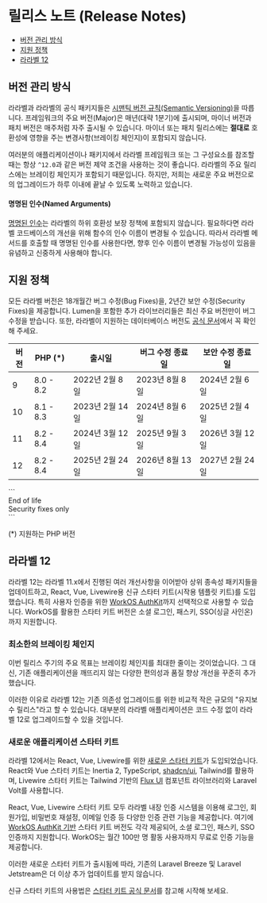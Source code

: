 # 릴리스 노트 (Release Notes)

- [버전 관리 방식](#versioning-scheme)
- [지원 정책](#support-policy)
- [라라벨 12](#laravel-12)

<a name="versioning-scheme"></a>
## 버전 관리 방식

라라벨과 라라벨의 공식 패키지들은 [시맨틱 버전 규칙(Semantic Versioning)](https://semver.org)을 따릅니다. 프레임워크의 주요 버전(Major)은 매년(대략 1분기)에 출시되며, 마이너 버전과 패치 버전은 매주처럼 자주 출시될 수 있습니다. 마이너 또는 패치 릴리스에는 **절대로** 호환성에 영향을 주는 변경사항(브레이킹 체인지)이 포함되지 않습니다.

여러분의 애플리케이션이나 패키지에서 라라벨 프레임워크 또는 그 구성요소를 참조할 때는 항상 `^12.0`과 같은 버전 제약 조건을 사용하는 것이 좋습니다. 라라벨의 주요 릴리스에는 브레이킹 체인지가 포함되기 때문입니다. 하지만, 저희는 새로운 주요 버전으로의 업그레이드가 하루 이내에 끝날 수 있도록 노력하고 있습니다.

<a name="named-arguments"></a>
#### 명명된 인수(Named Arguments)

[명명된 인수](https://www.php.net/manual/en/functions.arguments.php#functions.named-arguments)는 라라벨의 하위 호환성 보장 정책에 포함되지 않습니다. 필요하다면 라라벨 코드베이스의 개선을 위해 함수의 인수 이름이 변경될 수 있습니다. 따라서 라라벨 메서드를 호출할 때 명명된 인수를 사용한다면, 향후 인수 이름이 변경될 가능성이 있음을 유념하고 신중하게 사용해야 합니다.

<a name="support-policy"></a>
## 지원 정책

모든 라라벨 버전은 18개월간 버그 수정(Bug Fixes)을, 2년간 보안 수정(Security Fixes)을 제공합니다. Lumen을 포함한 추가 라이브러리들은 최신 주요 버전만이 버그 수정을 받습니다. 또한, 라라벨이 지원하는 데이터베이스 버전도 [공식 문서](/docs/12.x/database#introduction)에서 꼭 확인해 주세요.

<div class="overflow-auto">

| 버전 | PHP (*) | 출시일 | 버그 수정 종료일 | 보안 수정 종료일 |
| --- | --- | --- | --- | --- |
| 9 | 8.0 - 8.2 | 2022년 2월 8일 | 2023년 8월 8일 | 2024년 2월 6일 |
| 10 | 8.1 - 8.3 | 2023년 2월 14일 | 2024년 8월 6일 | 2025년 2월 4일 |
| 11 | 8.2 - 8.4 | 2024년 3월 12일 | 2025년 9월 3일 | 2026년 3월 12일 |
| 12 | 8.2 - 8.4 | 2025년 2월 24일 | 2026년 8월 13일 | 2027년 2월 24일 |

</div>

<div class="version-colors">
```
<div class="end-of-life">
    <div class="color-box"></div>
    <div>End of life</div>
</div>
<div class="security-fixes">
    <div class="color-box"></div>
    <div>Security fixes only</div>
</div>
```
</div>

(*) 지원하는 PHP 버전

<a name="laravel-12"></a>
## 라라벨 12

라라벨 12는 라라벨 11.x에서 진행된 여러 개선사항을 이어받아 상위 종속성 패키지들을 업데이트하고, React, Vue, Livewire용 신규 스타터 키트(시작용 템플릿 키트)를 도입했습니다. 특히 사용자 인증을 위한 [WorkOS AuthKit](https://authkit.com)까지 선택적으로 사용할 수 있습니다. WorkOS를 활용한 스타터 키트 버전은 소셜 로그인, 패스키, SSO(싱글 사인온)까지 지원합니다.

<a name="minimal-breaking-changes"></a>
### 최소한의 브레이킹 체인지

이번 릴리스 주기의 주요 목표는 브레이킹 체인지를 최대한 줄이는 것이었습니다. 그 대신, 기존 애플리케이션을 깨뜨리지 않는 다양한 편의성과 품질 향상 개선을 꾸준히 추가했습니다.

이러한 이유로 라라벨 12는 기존 의존성 업그레이드를 위한 비교적 작은 규모의 "유지보수 릴리스"라고 할 수 있습니다. 대부분의 라라벨 애플리케이션은 코드 수정 없이 라라벨 12로 업그레이드할 수 있을 것입니다.

<a name="new-application-starter-kits"></a>
### 새로운 애플리케이션 스타터 키트

라라벨 12에서는 React, Vue, Livewire를 위한 [새로운 스타터 키트](/docs/12.x/starter-kits)가 도입되었습니다. React와 Vue 스타터 키트는 Inertia 2, TypeScript, [shadcn/ui](https://ui.shadcn.com), Tailwind를 활용하며, Livewire 스타터 키트는 Tailwind 기반의 [Flux UI](https://fluxui.dev) 컴포넌트 라이브러리와 Laravel Volt를 사용합니다.

React, Vue, Livewire 스타터 키트 모두 라라벨 내장 인증 시스템을 이용해 로그인, 회원가입, 비밀번호 재설정, 이메일 인증 등 다양한 인증 관련 기능을 제공합니다. 여기에 [WorkOS AuthKit 기반](https://authkit.com) 스타터 키트 버전도 각각 제공되어, 소셜 로그인, 패스키, SSO 인증까지 지원합니다. WorkOS는 월간 100만 명 활동 사용자까지 무료로 인증 기능을 제공합니다.

이러한 새로운 스타터 키트가 출시됨에 따라, 기존의 Laravel Breeze 및 Laravel Jetstream은 더 이상 추가 업데이트를 받지 않습니다.

신규 스타터 키트의 사용법은 [스타터 키트 공식 문서](/docs/12.x/starter-kits)를 참고해 시작해 보세요.
